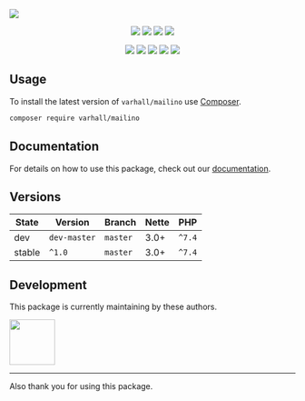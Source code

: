 ![](https://heatbadger.now.sh/github/readme/varhall/mailino/)

<p align=center>
  <a href="https://github.com/varhall/mailino/actions"><img src="https://badgen.net/github/checks/varhall/mailino/master"></a>
  <a href="https://coveralls.io/r/varhall/mailino"><img src="https://badgen.net/coveralls/c/github/varhall/mailino"></a>
  <a href="https://packagist.org/packages/varhall/mailino"><img src="https://badgen.net/packagist/dm/varhall/mailino"></a>
  <a href="https://packagist.org/packages/varhall/mailino"><img src="https://badgen.net/packagist/v/varhall/mailino"></a>
</p>
<p align=center>
  <a href="https://packagist.org/packages/varhall/mailino"><img src="https://badgen.net/packagist/php/varhall/mailino"></a>
  <a href="https://github.com/varhall/mailino"><img src="https://badgen.net/github/license/varhall/mailino"></a>
  <a href="https://bit.ly/ctteg"><img src="https://badgen.net/badge/support/gitter/cyan"></a>
  <a href="https://bit.ly/cttfo"><img src="https://badgen.net/badge/support/forum/yellow"></a>
  <a href="https://contributte.org/partners.html"><img src="https://badgen.net/badge/sponsor/donations/F96854"></a>
</p>

<!--
<p align=center>
Website 🚀 <a href="https://contributte.org">contributte.org</a> | Contact 👨🏻‍💻 <a href="https://f3l1x.io">f3l1x.io</a> | Twitter 🐦 <a href="https://twitter.com/contributte">@contributte</a>
</p>
-->

## Usage

To install the latest version of `varhall/mailino` use [Composer](https://getcomposer.org).

```bash
composer require varhall/mailino
```

## Documentation

For details on how to use this package, check out our [documentation](.docs).

## Versions

| State       | Version       | Branch   | Nette | PHP     |
|-------------|---------------|----------|-------|---------|
| dev         | `dev-master`  | `master` | 3.0+  | `^7.4`  |
| stable      | `^1.0`        | `master` | 3.0+  | `^7.4`  |

## Development

This package is currently maintaining by these authors.

<a href="https://github.com/varhall">
  <img width="80" height="80" src="https://avatars.githubusercontent.com/u/165651?v=4">
</a>

-----

Also thank you for using this package.